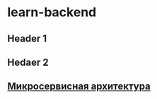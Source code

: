 # learn-backend

## Header 1

## Hedaer 2

## [Микросервисная архитектура](https://github.com/sxexesx/learn-backend/blob/main/microsvc/common.md)
